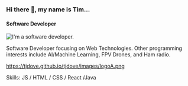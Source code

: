### Hi there 👋, my name is Tim...

#### Software Developer

![I'm a software developer.](https://tjdove.github.io/tjdove/images/banner.png)

Software Developer focusing on Web Technologies. Other programming interests include AI/Machine Learning, FPV Drones, and Ham radio.

https://tjdove.github.io/tjdove/images/logoA.png

Skills: JS / HTML / CSS / React /Java

